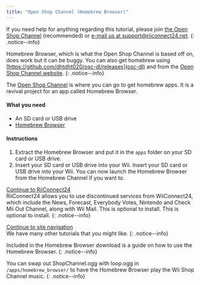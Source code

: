 ```yaml
---
title: "Open Shop Channel (Homebrew Browser)"
---
```


If you need help for anything regarding this tutorial, please join [the Open Shop Channel](https://discord.gg/osc) (recommended) or [e-mail us at support@riiconnect24.net](mailto:support@riiconnect24.net).
{: .notice--info}

Homebrew Browser, which is what the Open Shop Channel is based off on, does work but it can be buggy. You can also get homebrew using [https://github.com/dhtdht020/osc-dl/releases](osc-dl) and from the [Open Shop Channel website](https://oscwii.org/).
{: .notice--info}

The [Open Shop Channel](https://oscwii.org/) is where you can go to get homebrew apps. It is a revival project for an app called Homebrew Browser.

#### What you need
* An SD card or USB drive
* [Homebrew Browser](/assets/files/homebrew_browser_v0.3.9e.zip)

#### Instructions

1. Extract the Homebrew Browser and put it in the `apps` folder on your SD card or USB drive.
2. Insert your SD card or USB drive into your Wii. Insert your SD card or USB drive into your Wii. You can now launch the Homebrew Browser from the Homebrew Channel if you want to.

[Continue to RiiConnect24](riiconnect24)<br> RiiConnect24 allows you to use discontinued services from WiiConnect24, which include the News, Forecast, Everybody Votes, Nintendo and Check Mii Out Channel, along with Wii Mail. This is optional to install. This is optional to install.
{: .notice--info}

[Continue to site navigation](site-navigation)<br> We have many other tutorials that you might like.
{: .notice--info}

Included in the Homebrew Browser download is a guide on how to use the Homebrew Browser.
{: .notice--info}

You can swap out ShopChannel.ogg with loop.ogg in `/apps/homebrew_browser/` to have the Homebrew Browser play the Wii Shop Channel music.
{: .notice--info}
